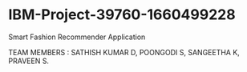 # IBM-Project-39760-1660499228
Smart Fashion Recommender Application

TEAM MEMBERS :
  SATHISH KUMAR D,
  POONGODI S,
  SANGEETHA K,
  PRAVEEN S.
